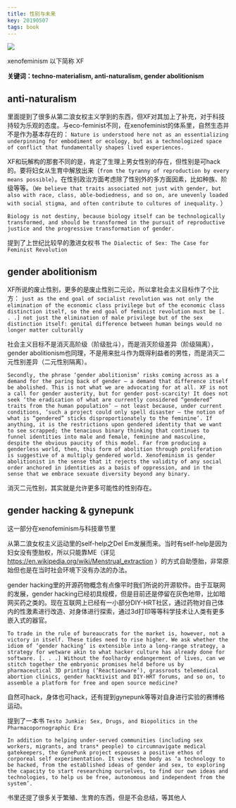 ```yaml
---
title: 性别与未来
key: 20190507
tags: book
---
```

![](https://cdn.discordapp.com/attachments/447635828496138241/594632034392211457/s29584019.png)


xenofeminism 以下简称 XF

**关键词：techno-materialism, anti-naturalism, gender abolitionism**

## anti-naturalism

里面提到了很多从第二浪女权主义学到的东西，但XF对其加上了补充，对于科技持较为乐观的态度。与eco-feminist不同，在xenofeminist的体系里，自然生态并不是作为基本存在的： `Nature is understood here not as an essentializing underpinning for embodiment or ecology, but as a technologized space of conflict that fundamentally shapes lived experiences.`  

XF和玩解构的那套不同的是，肯定了生理上男女性别的存在，但性别是可hack的。要将妇女从生育中解放出来（`from the tyranny of reproduction by every means possible`）。在性别政治方面考虑除了性别外的多方面因素，比如种族、阶级等等。（`We believe that traits associated not just with gender, but also with race, class, able-bodiedness, and so on, are unevenly loaded with social stigma, and often contribute to cultures of inequality.` ）

`Biology is not destiny, because biology itself can be technologically transformed, and should be transformed in the pursuit of reproductive justice and the progressive transformation of gender.` 

<!--more-->

提到了上世纪比较早的激进女权书 `The Dialectic of Sex: The Case for Feminist Revolution`

## gender abolitionism

XF所说的废止性别，更多的是废止性别二元论，所以拿社会主义目标作了个比方： `just as the end goal of socialist revolution was not only the elimination of the economic class privilege but of the economic class distinction itself, so the end goal of feminist revolution must be [. . .] not just the elimination of male privilege but of the sex distinction itself: genital difference between human beings would no longer matter culturally`

社会主义目标不是消灭高阶级（阶级批斗），而是消灭阶级差异（阶级隔离），gender abolitionism也同理，不是用来批斗作为既得利益者的男性，而是消灭二元性别差异（二元性别隔离）。

 `Secondly, the phrase ‘gender abolitionism’ risks coming across as a demand for the paring back of gender – a demand that difference itself be abolished. This is not what we are advocating for at all. XF is not a call for gender austerity, but for gender post-scarcity! It does not seek ‘the eradication of what are currently considered “gendered” traits from the human population’ – not least because, under current conditions, ‘such a project could only spell disaster – the notion of what is “gendered” sticks disproportionately to the feminine’. If anything, it is the restrictions upon gendered identity that we want to see scrapped; the tenacious binary thinking that continues to funnel identities into male and female, feminine and masculine, despite the obvious paucity of this model. Far from producing a genderless world, then, this form of abolition through proliferation is suggestive of a multiply gendered world. Xenofeminism is gender abolitionist in the sense that it rejects the validity of any social order anchored in identities as a basis of oppression, and in the sense that we embrace sexuate diversity beyond any binary. `

消灭二元性别，其实就是允许更多可能性的性别存在。

## gender hacking & gynepunk

这一部分在xenofeminism与科技章节里

从第二浪女权主义运动里的self-help之Del Em发展而来。当时有self-help是因为妇女没有堕胎权，所以只能靠ME（详见 https://en.wikipedia.org/wiki/Menstrual_extraction ）的方式自助堕胎，非常原始但也是在当时社会环境下没有办法的办法。

gender hacking里的开源药物概念有点像平时我们所说的开源软件。由于互联网的发展，gender hacking已经初具规模，但是目前还是停留在灰色地带，比如暗网买药之类的。现在互联网上已经有一小部分DIY-HRT社区，通过药物对自己体内的性激素进行改造、对身体进行探索，通过3d打印等等科学技术让人类有更多嵌入式的器官。

 `To trade in the rule of bureaucrats for the market is, however, not a victory in itself. These tides need to rise higher. We ask whether the idiom of ‘gender hacking’ is extensible into a long-range strategy, a strategy for wetware akin to what hacker culture has already done for software. [. . .] Without the foolhardy endangerment of lives, can we stitch together the embryonic promises held before us by pharmaceutical 3D printing (‘Reactionware’), grassroots telemedical abortion clinics, gender hacktivist and DIY-HRT forums, and so on, to assemble a platform for free and open source medicine? `

自然可hack，身体也可hack，还有提到gynepunk等等对自身进行实验的赛博格运动。

提到了一本书 `Testo Junkie: Sex, Drugs, and Biopolitics in the Pharmacopornographic Era`

 `In addition to helping under-served communities (including sex workers, migrants, and trans* people) to circumnavigate medical gatekeepers, the GynePunk project espouses a positive ethos of corporeal self experimentation. It views the body as ‘a technology to be hacked, from the established ideas of gender and sex, to exploring the capacity to start researching ourselves, to find our own ideas and technologies, to help us be free, autonomous and independent from the system’. `

书里还提了很多关于繁殖、生育的东西，但是不会总结，等其他人
